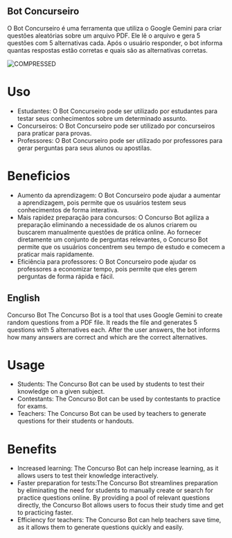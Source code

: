 ## Bot Concurseiro

O Bot Concurseiro é uma ferramenta que utiliza o Google Gemini para criar questões aleatórias sobre um arquivo PDF. Ele lê o arquivo e gera 5 questões com 5 alternativas cada. Após o usuário responder, o bot informa quantas respostas estão corretas e quais são as alternativas corretas.

![COMPRESSED](https://github.com/the-Luke-R/Bot_Concurseiro/assets/118010668/1ee4b07e-231d-4761-8023-b4418dcfed65)

# Uso

* Estudantes: O Bot Concurseiro pode ser utilizado por estudantes para testar seus conhecimentos sobre um determinado assunto.
* Concurseiros: O Bot Concurseiro pode ser utilizado por concurseiros para praticar para provas.
* Professores: O Bot Concurseiro pode ser utilizado por professores para gerar perguntas para seus alunos ou apostilas.

# Beneficios

* Aumento da aprendizagem: O Bot Concurseiro pode ajudar a aumentar a aprendizagem, pois permite que os usuários testem seus conhecimentos de forma interativa.
* Mais rapidez preparação para concursos: O Concurso Bot agiliza a preparação eliminando a necessidade de os alunos criarem ou buscarem manualmente questões de prática online. Ao fornecer diretamente um conjunto de perguntas relevantes, o Concurso Bot permite que os usuários concentrem seu tempo de estudo e comecem a praticar mais rapidamente.
* Eficiência para professores: O Bot Concurseiro pode ajudar os professores a economizar tempo, pois permite que eles gerem perguntas de forma rápida e fácil.

## English

Concurso Bot
The Concurso Bot is a tool that uses Google Gemini to create random questions from a PDF file. It reads the file and generates 5 questions with 5 alternatives each. After the user answers, the bot informs how many answers are correct and which are the correct alternatives.

# Usage
* Students: The Concurso Bot can be used by students to test their knowledge on a given subject.
* Contestants: The Concurso Bot can be used by contestants to practice for exams.
* Teachers: The Concurso Bot can be used by teachers to generate questions for their students or handouts.

# Benefits
* Increased learning: The Concurso Bot can help increase learning, as it allows users to test their knowledge interactively.
* Faster preparation for tests:The Concurso Bot streamlines preparation by eliminating the need for students to manually create or search for practice questions online. By providing a pool of relevant questions directly, the Concurso Bot allows users to focus their study time and get to practicing faster.
* Efficiency for teachers: The Concurso Bot can help teachers save time, as it allows them to generate questions quickly and easily.
